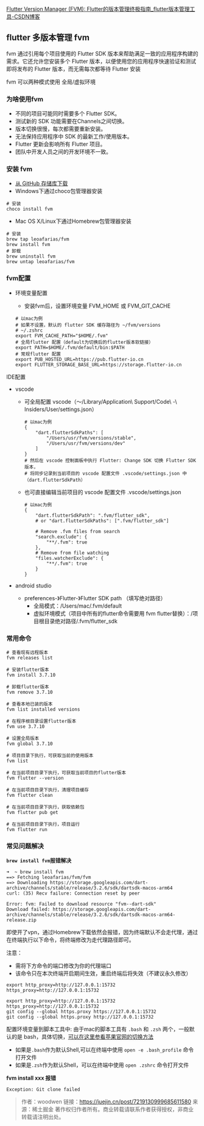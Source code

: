 

[Flutter Version Manager (FVM): Flutter的版本管理终极指南_flutter版本管理工具-CSDN博客](https://blog.csdn.net/qq_28550263/article/details/136300307)

## flutter 多版本管理 fvm

fvm 通过引用每个项目使用的 Flutter SDK 版本来帮助满足一致的应用程序构建的需求。它还允许您安装多个 Flutter 版本，以便使用您的应用程序快速验证和测试即将发布的 Flutter 版本，而无需每次都等待 Flutter 安装

fvm 可以两种模式使用 全局/虚拟环境

### 为啥使用fvm

- 不同的项目可能同时需要多个 Flutter SDK。
- 测试新的 SDK 功能需要在Channels之间切换。
- 版本切换很慢，每次都需要重新安装。
- 无法保持应用程序中 SDK 的最新工作/使用版本。
- Flutter 更新会影响所有 Flutter 项目。
- 团队中开发人员之间的开发环境不一致。

### 安装 fvm

- [从 GitHub 存储库下载](https://link.juejin.cn/?target=https%3A%2F%2Fgithub.com%2Fleoafarias%2Ffvm%2Freleases)
- Windows下通过choco包管理器安装

```shell
# 安装
choco install fvm
```

- Mac OS X/Linux下通过Homebrew包管理器安装

```shell
# 安装
brew tap leoafarias/fvm
brew install fvm
# 卸载
brew uninstall fvm
brew untap leoafarias/fvm
```



### fvm配置

- 环境变量配置

  - 安装fvm后，设置环境变量 FVM_HOME 或 FVM_GIT_CACHE

  ```shell
  # 以mac为例
  # 如果不设置，默认的 flutter SDK 缓存路径为 ~/fvm/versions
  # ~/.zshrc
  export FVM_CACHE_PATH="$HOME/.fvm"
  # 全局flutter 配置（default为切换后的flutter版本软链接）
  export PATH=$HOME/.fvm/default/bin:$PATH
  # 常规flutter 配置
  export PUB_HOSTED_URL=https://pub.flutter-io.cn
  export FLUTTER_STORAGE_BASE_URL=https://storage.flutter-io.cn
  ```

IDE配置

- vscode

  - 可全局配置 vscode（～/Library/Application\ Support/Code\ -\ Insiders/User/settings.json）

    ```shell
    # 以mac为例
    {
        "dart.flutterSdkPaths": [
            "/Users/usr/fvm/versions/stable",
            "/Users/usr/fvm/versions/dev"
        ]
    }
    # 然后在 vscode 控制面板中执行 Flutter: Change SDK 切换 Flutter SDK 版本，
    # 将同步记录到当前项目的 vscode 配置文件 .vscode/settings.json 中（dart.flutterSdkPath）
    ```

  - 也可直接编辑当前项目的 vscode 配置文件 .vscode/settings.json

    ```shell
    # 以mac为例
    {
        "dart.flutterSdkPath": ".fvm/flutter_sdk",
        # or "dart.flutterSdkPaths": [".fvm/flutter_sdk"]
        
        # Remove .fvm files from search
        "search.exclude": {
            "**/.fvm": true
        },
        # Remove from file watching
        "files.watcherExclude": {
            "**/.fvm": true
        }
    }
    ```

- android studio

  - preferences-》Flutter-》Flutter SDK path （填写绝对路径）
    - 全局模式：/Users/mac/.fvm/default
    - 虚拟环境模式（项目中所有的flutter命令需要用 fvm flutter替换）：/项目根目录绝对路径/.fvm/flutter_sdk

### 常用命令

```shell
# 查看现有远程版本
fvm releases list

# 安装flutter版本
fvm install 3.7.10

# 卸载flutter版本
fvm remove 3.7.10

# 查看本地已装的版本
fvm list installed versions

# 在程序根目录设置flutter版本
fvm use 3.7.10

# 设置全局版本
fvm global 3.7.10

# 项目目录下执行，可获取当前的使用版本
fvm list

# 在当前项目目录下执行，可获取当前项目的flutter版本
fvm flutter --version

# 在当前项目目录下执行，清理项目缓存
fvm flutter clean

# 在当前项目目录下执行，获取依赖包
fvm flutter pub get

# 在当前项目目录下执行，项目运行
fvm flutter run
```

### 常见问题解决

**`brew install fvm`报错解决**

```shell
➜  ~ brew install fvm
==> Fetching leoafarias/fvm/fvm
==> Downloading https://storage.googleapis.com/dart-archive/channels/stable/release/3.2.6/sdk/dartsdk-macos-arm64
curl: (35) Recv failure: Connection reset by peer

Error: fvm: Failed to download resource "fvm--dart-sdk"
Download failed: https://storage.googleapis.com/dart-archive/channels/stable/release/3.2.6/sdk/dartsdk-macos-arm64-release.zip
```

即使开了vpn，通过Homebrew下载依然会报错，因为终端默认不会走代理，通过在终端执行以下命令，将终端修改为走代理路径即可。

注意：

- 需将下方命令的端口修改为你的代理端口
- 该命令只在本次终端开启期间生效，重启终端后将失效（不建议永久修改）

```shell
export http_proxy=http://127.0.0.1:15732 https_proxy=http://127.0.0.1:15732

export http_proxy=http://127.0.0.1:15732 https_proxy=http://127.0.0.1:15732
git config --global https.proxy https://127.0.0.1:15732
git config --global https.proxy http://127.0.0.1:15732
```

配置环境变量到脚本工具中: 由于mac的脚本工具有 `.bash` 和 `.zsh` 两个，一般默认的是 bash，具体切换，[可以在这里参看苹果官网的切换方法](https://link.juejin.cn?target=https%3A%2F%2Fsupport.apple.com%2Fzh-cn%2FHT208050)

- 如果是`.bash`作为默认Shell,可以在终端中使用 `open -e .bash_profile` 命令打开文件
- 如果是`.zsh`作为默认Shell，可以在终端中使用 `open .zshrc` 命令打开文件

**fvm install xxx 报错**

```shell
Exception: Git clone failed
```













> 作者：woodwen
> 链接：https://juejin.cn/post/7219130999685611580
> 来源：稀土掘金
> 著作权归作者所有。商业转载请联系作者获得授权，非商业转载请注明出处。













